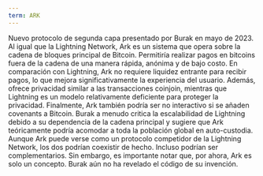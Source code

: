 ```yaml
---
term: ARK
---
```


Nuevo protocolo de segunda capa presentado por Burak en mayo de 2023. Al igual que la Lightning Network, Ark es un sistema que opera sobre la cadena de bloques principal de Bitcoin. Permitiría realizar pagos en bitcoins fuera de la cadena de una manera rápida, anónima y de bajo costo. En comparación con Lightning, Ark no requiere liquidez entrante para recibir pagos, lo que mejora significativamente la experiencia del usuario. Además, ofrece privacidad similar a las transacciones coinjoin, mientras que Lightning es un modelo relativamente deficiente para proteger la privacidad. Finalmente, Ark también podría ser no interactivo si se añaden covenants a Bitcoin. Burak a menudo critica la escalabilidad de Lightning debido a su dependencia de la cadena principal y sugiere que Ark teóricamente podría acomodar a toda la población global en auto-custodia. Aunque Ark puede verse como un protocolo competidor de la Lightning Network, los dos podrían coexistir de hecho. Incluso podrían ser complementarios. Sin embargo, es importante notar que, por ahora, Ark es solo un concepto. Burak aún no ha revelado el código de su invención.